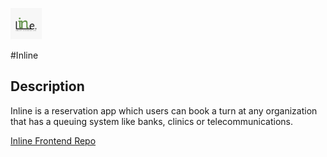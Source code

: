 [comment]: <> (![Inline Logo][logo])
<img src="https://raw.githubusercontent.com/Mgahed/inline-backend/master/public/images/logo/inline.jpg" width="50px" alt="Inline Logo" />

#Inline


## Description
Inline is a reservation app which users can book a turn at any organization that has a queuing system like banks, clinics or telecommunications.

[Inline Frontend Repo](https://github.com/husseinhesham24/inline)

[logo]: https://raw.githubusercontent.com/Mgahed/inline-backend/master/public/images/logo/inline.jpg "Inline"
